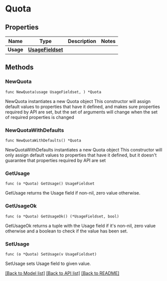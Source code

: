 # Quota

## Properties

Name | Type | Description | Notes
------------ | ------------- | ------------- | -------------
**Usage** | [**UsageFieldset**](UsageFieldset.md) |  | 

## Methods

### NewQuota

`func NewQuota(usage UsageFieldset, ) *Quota`

NewQuota instantiates a new Quota object
This constructor will assign default values to properties that have it defined,
and makes sure properties required by API are set, but the set of arguments
will change when the set of required properties is changed

### NewQuotaWithDefaults

`func NewQuotaWithDefaults() *Quota`

NewQuotaWithDefaults instantiates a new Quota object
This constructor will only assign default values to properties that have it defined,
but it doesn't guarantee that properties required by API are set

### GetUsage

`func (o *Quota) GetUsage() UsageFieldset`

GetUsage returns the Usage field if non-nil, zero value otherwise.

### GetUsageOk

`func (o *Quota) GetUsageOk() (*UsageFieldset, bool)`

GetUsageOk returns a tuple with the Usage field if it's non-nil, zero value otherwise
and a boolean to check if the value has been set.

### SetUsage

`func (o *Quota) SetUsage(v UsageFieldset)`

SetUsage sets Usage field to given value.



[[Back to Model list]](../README.md#documentation-for-models) [[Back to API list]](../README.md#documentation-for-api-endpoints) [[Back to README]](../README.md)


